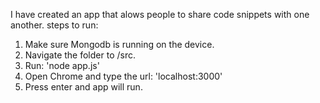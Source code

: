 I have created an app that alows people to share code snippets with one another. 
steps to run: 
1. Make sure Mongodb is running on the device. 
2. Navigate the folder to /src. 
3. Run: 'node app.js'
4. Open Chrome and type the url: 'localhost:3000'
5. Press enter and app will run. 
